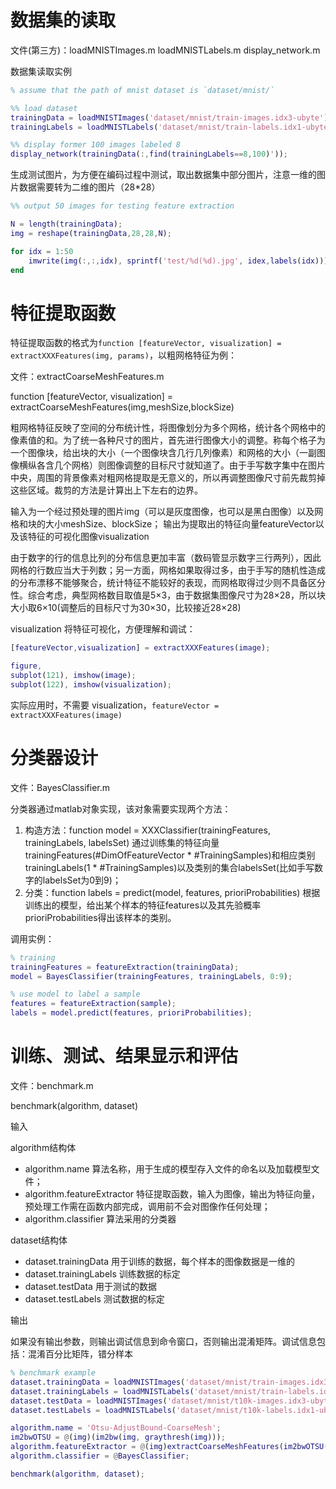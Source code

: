 
# 数据集的读取

文件(第三方)：loadMNISTImages.m loadMNISTLabels.m display_network.m

数据集读取实例

```matlab
% assume that the path of mnist dataset is `dataset/mnist/`

%% load dataset
trainingData = loadMNISTImages('dataset/mnist/train-images.idx3-ubyte');
trainingLabels = loadMNISTLabels('dataset/mnist/train-labels.idx1-ubyte');

%% display former 100 images labeled 8
display_network(trainingData(:,find(trainingLabels==8,100)'));
```

生成测试图片，为方便在编码过程中测试，取出数据集中部分图片，注意一维的图片数据需要转为二维的图片（28*28）

```matlab
%% output 50 images for testing feature extraction 

N = length(trainingData);
img = reshape(trainingData,28,28,N);

for idx = 1:50
    imwrite(img(:,:,idx), sprintf('test/%d(%d).jpg', idex,labels(idx)));
end
```

# 特征提取函数

特征提取函数的格式为`function [featureVector, visualization] = extractXXXFeatures(img, params)`，以粗网格特征为例：

文件：extractCoarseMeshFeatures.m

function [featureVector, visualization] = extractCoarseMeshFeatures(img,meshSize,blockSize)

粗网格特征反映了空间的分布统计性，将图像划分为多个网格，统计各个网格中的像素值的和。为了统一各种尺寸的图片，首先进行图像大小的调整。称每个格子为一个图像块，给出块的大小（一个图像块含几行几列像素）和网格的大小（一副图像横纵各含几个网格）则图像调整的目标尺寸就知道了。由于手写数字集中在图片中央，周围的背景像素对粗网格提取是无意义的，所以再调整图像尺寸前先裁剪掉这些区域。裁剪的方法是计算出上下左右的边界。

输入为一个经过预处理的图片img（可以是灰度图像，也可以是黑白图像）以及网格和块的大小meshSize、blockSize；
输出为提取出的特征向量featureVector以及该特征的可视化图像visualization

由于数字的行的信息比列的分布信息更加丰富（数码管显示数字三行两列），因此网格的行数应当大于列数；另一方面，网格如果取得过多，由于手写的随机性造成的分布漂移不能够聚合，统计特征不能较好的表现，而网格取得过少则不具备区分性。综合考虑，典型网格数目取值是5×3，由于数据集图像尺寸为28×28，所以块大小取6×10(调整后的目标尺寸为30×30，比较接近28×28)

visualization 将特征可视化，方便理解和调试：

```matlab
[featureVector,visualization] = extractXXXFeatures(image);

figure,
subplot(121), imshow(image);
subplot(122), imshow(visualization);
```

实际应用时，不需要 visualization，`featureVector = extractXXXFeatures(image)`

# 分类器设计

文件：BayesClassifier.m

分类器通过matlab对象实现，该对象需要实现两个方法：

1. 构造方法：function model = XXXClassifier(trainingFeatures, trainingLabels, labelsSet) 通过训练集的特征向量trainingFeatures(#DimOfFeatureVector * #TrainingSamples)和相应类别trainingLabels(1 * #TrainingSamples)以及类别的集合labelsSet(比如手写数字的labelsSet为0到9)；
2. 分类：function labels = predict(model, features, prioriProbabilities) 根据训练出的模型，给出某个样本的特征features以及其先验概率prioriProbabilities得出该样本的类别。

调用实例：

```matlab
% training
trainingFeatures = featureExtraction(trainingData);
model = BayesClassifier(trainingFeatures, trainingLabels, 0:9);

% use model to label a sample
features = featureExtraction(sample);
labels = model.predict(features, prioriProbabilities);
```

# 训练、测试、结果显示和评估

文件：benchmark.m

benchmark(algorithm, dataset)

输入

algorithm结构体

* algorithm.name 算法名称，用于生成的模型存入文件的命名以及加载模型文件；
* algorithm.featureExtractor 特征提取函数，输入为图像，输出为特征向量，预处理工作需在函数内部完成，调用前不会对图像作任何处理；
* algorithm.classifier 算法采用的分类器

dataset结构体

* dataset.trainingData 用于训练的数据，每个样本的图像数据是一维的
* dataset.trainingLabels 训练数据的标定
* dataset.testData 用于测试的数据
* dataset.testLabels 测试数据的标定

输出

如果没有输出参数，则输出调试信息到命令窗口，否则输出混淆矩阵。调试信息包括：混淆百分比矩阵，错分样本

```matlab
% benchmark example
dataset.trainingData = loadMNISTImages('dataset/mnist/train-images.idx3-ubyte');
dataset.trainingLabels = loadMNISTLabels('dataset/mnist/train-labels.idx1-ubyte');
dataset.testData = loadMNISTImages('dataset/mnist/t10k-images.idx3-ubyte');
dataset.testLabels = loadMNISTLabels('dataset/mnist/t10k-labels.idx1-ubyte');

algorithm.name = 'Otsu-AdjustBound-CoarseMesh';
im2bwOTSU = @(img)(im2bw(img, graythresh(img)));
algorithm.featureExtractor = @(img)extractCoarseMeshFeatures(im2bwOTSU(img),[5,3],[6,10]);
algorithm.classifier = @BayesClassifier;

benchmark(algorithm, dataset);
```
